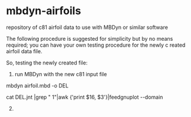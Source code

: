# mbdyn-airfoils
repository of c81 airfoil data to use with MBDyn or similar software

The following procedure is suggested for simplicity but by no means required; you can have your own testing procedure for the newly c reated airfoil data file.

So, testing the newly created file:

1. run MBDyn with the new c81 input file

mbdyn airfoil.mbd -o DEL

cat DEL.jnt |grep "       1"|awk {'print $16, $3'}|feedgnuplot --domain

2.
